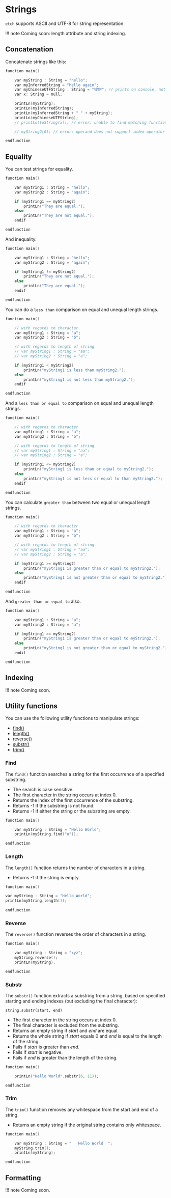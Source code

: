 <h1>Strings</h1>

`etch` supports ASCII and UTF-8 for string representation.

!!! note
	Coming soon: length attribute and string indexing.



## Concatenation
 
Concatenate strings like this:

``` c++
function main()

	var myString : String = "hello";
	var myInferredString = "hello again";
	var myChineseUTFString : String = "提供"; // prints on console, not in playground
	var x: String = null;

	printLn(myString);
	printLn(myInferredString);
	printLn(myInferredString + " " + myString);
	printLn(myChineseUTFString);
	// printLn(toString(x)); // error: unable to find matching function for 'toString'

    // myString2[0]; // error: operand does not support index operator

endfunction
```



## Equality

You can test strings for equality.

``` c++
function main()

	var myString1 : String = "hello";
	var myString2 : String = "again";

	if (myString1 == myString2)
		printLn("They are equal.");
	else
		printLn("They are not equal.");
	endif

endfunction
```

And inequality.

``` c++
function main()

	var myString1 : String = "hello";
	var myString2 : String = "again";

	if (myString1 != myString2)
		printLn("They are not equal.");
	else
		printLn("They are equal.");
	endif

endfunction
```


You can do a `less than` comparison on equal and unequal length strings.

``` c++
function main()

	// with regards to character
	var myString1 : String = "a";
	var myString2 : String = "b";

	// with regards to length of string
	// var myString1 : String = "aa";
	// var myString2 : String = "a";

	if (myString1 < myString2)
		printLn("myString1 is less than myString2.");
	else
		printLn("myString1 is not less than myString2.");
	endif

endfunction
```


And a `less than or equal to` comparison on equal and unequal length strings.

``` c++
function main()

	// with regards to character
	var myString1 : String = "a";
	var myString2 : String = "b";

	// with regards to length of string
	// var myString1 : String = "aa";
	// var myString2 : String = "a";

	if (myString1 <= myString2)
        printLn("myString1 is less than or equal to myString2.");
	else
        printLn("myString1 is not less or equal to than myString2.");
	endif

endfunction
```

You can calculate `greater than` between two equal or unequal length strings.

``` c++
function main()

	// with regards to character
	var myString1 : String = "a";
	var myString2 : String = "b";

	// with regards to length of string
	// var myString1 : String = "aa";
	// var myString2 : String = "a";

	if (myString1 >= myString2)
        printLn("myString1 is greater than or equal to myString2.");
	else
        printLn("myString1 is not greater than or equal to myString2.");
	endif

endfunction
```


And `greater than or equal to` also.

``` c++
function main()

	var myString1 : String = "a";
	var myString2 : String = "a";

	if (myString1 >= myString2)
		printLn("myString1 is greater than or equal to myString2.");
	else
		printLn("myString1 is not greater than or equal to myString2.");
	endif

endfunction
```


## Indexing

!!! note 
	Coming soon.



## Utility functions

You can use the following utility functions to manipulate strings:

* [find()](strings.md#find)
* [length()](strings.md#length)
* [reverse()](strings.md#reverse)
* [substr()](strings.md#substr)
* [trim()](strings.md#trim)

<h3 id="find">Find</h3>

The `find()` function searches a string for the first occurrence of a specified substring. 

* The search is case sensitive.
* The first character in the string occurs at index 0.
* Returns the index of the first occurrence of the substring.
* Returns -1 if the substring is not found.
* Returns -1 if either the string or the substring are empty.

``` c++
function main()

	var myString : String = "Hello World";
	printLn(myString.find("o"));

endfunction
```

<h3 id="length">Length</h3>

The `length()` function returns the number of characters in a string.

* Returns -1 if the string is empty.

``` c++
function main()

var myString : String = "Hello World";
printLn(myString.length());
    
endfunction
```

<h3 id="reverse">Reverse</h3>

The `reverse()` function reverses the order of characters in a string.

``` c++
function main()

	var myString : String = "xyz";
	myString.reverse();
	printLn(myString);

endfunction
```

<h3 id="substr">Substr</h3>

The `substr()` function extracts a substring from a string, based on specified starting and ending indexes (but excluding the final character):

`string.substr(start, end)`

* The first character in the string occurs at index 0.
* The final character is excluded from the substring.
* Returns an empty string if *start* and *end* are equal.
* Returns the whole string if *start* equals 0 and *end* is equal to the length of the string.
* Fails if *start* is greater than *end*.
* Fails if *start* is negative.
* Fails if *end* is greater than the length of the string.

``` c++
function main()

	printLn("Hello World".substr(6, 11));

endfunction
```

<h3 id="trim">Trim</h3>

The `trim()` function removes any whitespace from the start and end of a string.

* Returns an empty string if the original string contains only whitespace.

``` c++
function main()

	var myString : String = "   Hello World  ";
	myString.trim();
	printLn(myString);

endfunction
```

## Formatting

!!! note 
	Coming soon.

